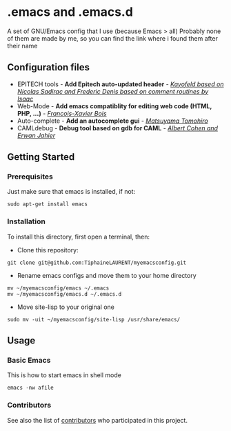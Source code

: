 # .emacs and .emacs.d

A set of GNU/Emacs config that I use (because Emacs > all)
Probably none of them are made by me, so you can find the link where i found them after their name

## Configuration files

- EPITECH tools - **Add Epitech auto-updated header** - *[Kayofeld based on Nicolas Sadirac and Frederic Denis based on comment routines by Isaac](https://github.com/kayofeld/script-installation-ordinateur-epitech)*
- Web-Mode - **Add emacs compatiblity for editing web code (HTML, PHP, ...)** - *[Francois-Xavier Bois](http://github.com/fxbois/web-mode)*
- Auto-complete - **Add an autocomplete gui** - *[Matsuyama Tomohiro](http://cx4a.org/software/auto-complete)*
- CAMLdebug - **Debug tool based on gdb for CAML** - *[Albert Cohen and Erwan Jahier]()*

## Getting Started

### Prerequisites

Just make sure that emacs is installed, if not:
```
sudo apt-get install emacs
```

### Installation

To install this directory, first open a terminal, then:

- Clone this repository:
```
git clone git@github.com:TiphaineLAURENT/myemacsconfig.git
```

- Rename emacs configs and move them to your home directory
```
mv ~/myemacsconfig/emacs ~/.emacs
mv ~/myemacsconfig/emacs.d ~/.emacs.d
```

- Move site-lisp to your original one
```
sudo mv -uit ~/myemacsconfig/site-lisp /usr/share/emacs/
```

## Usage

### Basic Emacs

This is how to start emacs in shell mode
```
emacs -nw afile
```

### Contributors

See also the list of [contributors](https://github.com/TiphaineLAURENT/myemacsconfig/contributors) who participated in this project.
